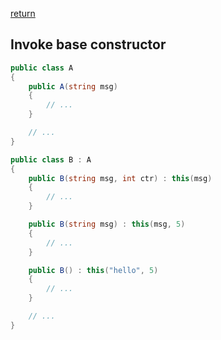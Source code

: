 [return](./README.md)

## Invoke base constructor

```C#
public class A
{
	public A(string msg)
	{
		// ...
	}

	// ...
}
```

```C#
public class B : A
{
	public B(string msg, int ctr) : this(msg)
	{
		// ...
	}

	public B(string msg) : this(msg, 5)
	{
		// ...
	}

	public B() : this("hello", 5)
	{
		// ...
	}

	// ...
}
```
